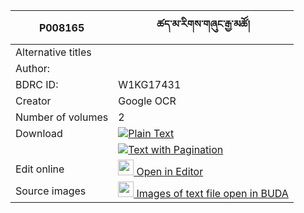 |P008165|ཚད་མ་རིགས་གཞུང་རྒྱ་མཚོ། 
|---	   |---	
|Alternative titles  |
|Author:| 
|BDRC ID:  | W1KG17431
|Creator | Google OCR
|Number of volumes | 2
|Download | [![](https://img.icons8.com/color/20/000000/txt.png)Plain Text](https://github.com/ta4tsering/P008165/releases/download/v102/P008165_base.zip)
          | [![](https://img.icons8.com/color/20/000000/txt.png)Text with Pagination](https://github.com/ta4tsering/P008165/releases/download/v102/P008165_hfml.zip)
|Edit online | [<img width="25" src="https://img.icons8.com/color/25/000000/edit-property.png"> Open in Editor](http://editor.openpecha.org/P008165)
|Source images | [<img width="25" src="https://library.bdrc.io/icons/BUDA-small.svg"> Images of text file open in BUDA](https://library.bdrc.io/show/bdr:W1KG17431)
